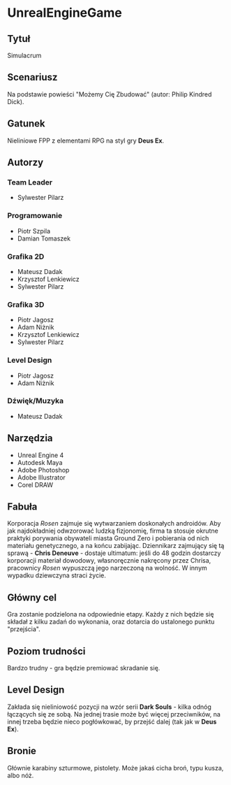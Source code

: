 # UnrealEngineGame

## Tytuł
Simulacrum

## Scenariusz
Na podstawie powieści "Możemy Cię Zbudować" (autor: Philip Kindred Dick).

## Gatunek
Nieliniowe FPP z elementami RPG na styl gry **Deus Ex**.

## Autorzy
### Team Leader
* Sylwester Pilarz
### Programowanie
* Piotr Szpila
* Damian Tomaszek
### Grafika 2D
* Mateusz Dadak
* Krzysztof Lenkiewicz
* Sylwester Pilarz
### Grafika 3D
* Piotr Jagosz
* Adam Niżnik
* Krzysztof Lenkiewicz
* Sylwester Pilarz
### Level Design
* Piotr Jagosz
* Adam Niżnik
### Dźwięk/Muzyka
* Mateusz Dadak

## Narzędzia
* Unreal Engine 4
* Autodesk Maya
* Adobe Photoshop
* Adobe Illustrator
* Corel DRAW

## Fabuła
Korporacja *Rosen* zajmuje się wytwarzaniem doskonałych androidów. Aby jak najdokładniej odwzorować ludzką fizjonomię, firma ta stosuje okrutne praktyki porywania obywateli miasta Ground Zero i pobierania od nich materiału genetycznego, a na końcu zabijając. Dziennikarz zajmujący się tą sprawą - **Chris Deneuve** - dostaje ultimatum: jeśli do 48 godzin dostarczy korporacji materiał dowodowy, własnoręcznie nakręcony przez Chrisa, pracownicy *Rosen* wypuszczą jego narzeczoną na wolność. W innym wypadku dziewczyna straci życie.

## Główny cel
Gra zostanie podzielona na odpowiednie etapy. Każdy z nich będzie się składał z kilku zadań do wykonania, oraz dotarcia do ustalonego punktu "przejścia".

## Poziom trudności
Bardzo trudny - gra będzie premiować skradanie się.

## Level Design
Zakłada się nieliniowość pozycji na wzór serii **Dark Souls** - kilka odnóg łączących się ze sobą. Na jednej trasie może być więcej przeciwników, na innej trzeba będzie nieco pogłówkować, by przejść dalej (tak jak w **Deus Ex**).

## Bronie
Głównie karabiny szturmowe, pistolety. Może jakaś cicha broń, typu kusza, albo nóż.
